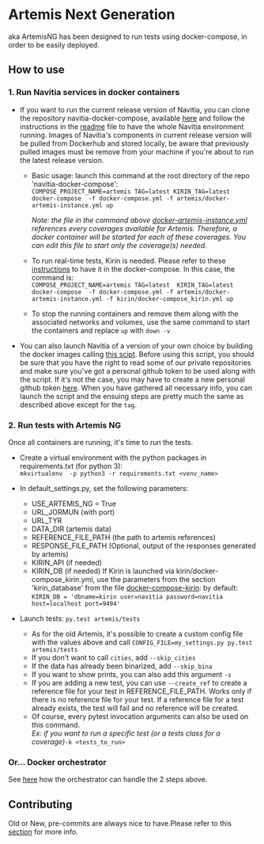 # Artemis Next Generation

aka ArtemisNG has been designed to run tests using docker-compose, in order to be easily deployed.

## How to use

### 1. Run Navitia services in docker containers

*   If you want to run the current release version of Navitia, you can clone the repository navitia-docker-compose, available [here](https://github.com/CanalTP/navitia-docker-compose) and follow the instructions in the [readme](https://github.com/CanalTP/navitia-docker-compose/blob/master/README.md) file to have the whole Navitia environment running. Images of Navitia's components in current release version will be pulled from Dockerhub and stored locally, be aware that previously pulled images must be remove from your machine if you're about to run the latest release version.

    - Basic usage: launch this command at the root directory of the repo 'navitia-docker-compose':\
    `COMPOSE_PROJECT_NAME=artemis TAG=latest KIRIN_TAG=latest docker-compose  -f docker-compose.yml -f artemis/docker-artemis-instance.yml up`

        *Note: the file in the command above [docker-artemis-instance.yml](https://github.com/CanalTP/navitia-docker-compose/blob/master/artemis/docker-artemis-instance.yml) references every coverages available for Artemis. Therefore, a docker container will be started for each of these coverages. You can edit this file to start only the coverage(s) needed.*
    - To run real-time tests, Kirin is needed. Please refer to these
    [instructions](https://github.com/CanalTP/navitia-docker-compose/blob/master/kirin/README.md) to have it in the docker-compose. In this case, the command is:\
    `COMPOSE_PROJECT_NAME=artemis TAG=latest  KIRIN_TAG=latest docker-compose  -f docker-compose.yml -f artemis/docker-artemis-instance.yml -f kirin/docker-compose_kirin.yml up`

    - To stop the running containers and remove them along with the associated networks and volumes, use the same command to start the containers and replace `up` with `down -v`

*   You can also launch Navitia of a version of your own choice by building the docker images calling [this scipt](https://github.com/CanalTP/navitia-docker-compose/blob/master/builder_from_package/build.sh). Before using this script, you should be sure that you have the right to read some of our private repositories and make sure you've got a personal github token to be used along with the script. If it's not the case, you may have to create a new personal github token [here](https://github.com/settings/tokens/). When you have gathered all necessary info, you can launch the script and the ensuing steps are pretty much the same as described above except for the `tag`. 

### 2. Run tests with Artemis NG

Once all containers are running, it's time to run the tests.

* Create a virtual environment with the python packages in requirements.txt (for python 3):\
    `mkvirtualenv  -p python3 -r requirements.txt <venv_name>`

* In default_settings.py, set the following parameters:
    - USE_ARTEMIS_NG = True
    - URL_JORMUN (with port)
    - URL_TYR
    - DATA_DIR (artemis data)
    - REFERENCE_FILE_PATH (the path to artemis references)
    - RESPONSE_FILE_PATH (Optional, output of the responses generated by artemis)
    - KIRIN_API (if needed)
    - KIRIN_DB (if needed)
      If Kirin is launched via kirin/docker-compose_kirin.yml, use the parameters from the section 'kirin_database' from the file [docker-compose-kirin](https://github.com/CanalTP/navitia-docker-compose/blob/master/kirin/docker-compose_kirin.yml):
      by default: `KIRIN_DB = 'dbname=kirin user=navitia password=navitia host=localhost port=9494'`

* Launch tests: `py.test artemis/tests`
    - As for the old Artemis, it's possible to create a custom config file with the values above and call `CONFIG_FILE=my_settings.py py.test artemis/tests`
    - If you don't want to call `cities`, add `--skip_cities`
    - If the data has already been binarized, add `--skip_bina`
    - If you want to show prints, you can also add this argument `-s`
    - If you are adding a new test, you can use `--create_ref` to create a reference file for your test in REFERENCE_FILE_PATH.
      Works only if there is no reference file for your test.
      If a reference file for a test already exists, the test will fail and no reference will be created.
    - Of course, every pytest invocation arguments can also be used on this command.\
      *Ex: if you want to run a specific test (or a tests class for a coverage)*`-k <tests_to_run>`

### Or... Docker orchestrator

See [here](https://github.com/CanalTP/artemis/blob/master/artemis/docker_orchestrator.md) how the orchestrator can handle the 2 steps above.


## Contributing

Old or New, pre-commits are always nice to have.Please refer to this [section](https://github.com/CanalTP/artemis#contributing) for more info.
